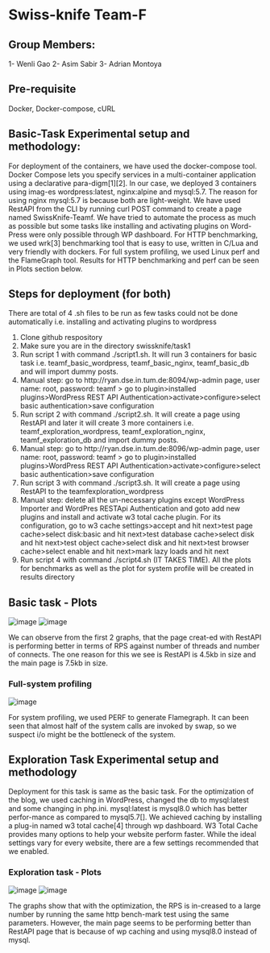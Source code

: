 # Swiss-knife Team-F
## Group Members:
1- Wenli Gao
2- Asim Sabir
3- Adrian Montoya
## Pre-requisite
Docker, Docker-compose, cURL

## Basic-Task Experimental setup and methodology:

For deployment of the containers, we have used the docker-compose tool. Docker Compose lets you specify services in a multi-container application using a declarative para-digm[1][2]. In our case, we deployed 3 containers using imag-es wordpress:latest, nginx:alpine and mysql:5.7. The reason for using nginx mysql:5.7 is because both are light-weight. We have used RestAPI from the CLI by running curl POST command to create a page named SwissKnife-Teamf. We have tried to automate the process as much as possible but some tasks like installing and activating plugins on Word-Press were only possible through WP dashboard. For HTTP benchmarking, we used wrk[3] benchmarking tool that is easy to use, written in C/Lua and very friendly with dockers. For full system profiling, we used Linux perf and the FlameGraph tool. Results for HTTP benchmarking and perf can be seen in Plots section below.

## Steps for deployment (for both)
There are total of 4 .sh files to be run as few tasks could not be done automatically i.e. installing and activating plugins to wordpress
<ol>
  <li>Clone github respository</li>
  <li>Make sure you are in the directory swissknife/task1</li>
  <li>Run script 1 with command ./script1.sh. It will run 3 containers for basic task i.e. teamf_basic_wordpress, teamf_basic_nginx, teamf_basic_db and will import dummy posts.
  <li>Manual step: go to http://ryan.dse.in.tum.de:8094/wp-admin page, user name: root, password: teamf > go to plugin>installed plugins>WordPress REST API Authentication>activate>configure>select basic authentication>save configuration</li>
  <li>Run script 2 with command ./script2.sh. It will create a page using RestAPI and later it will create 3 more containers i.e. teamf_exploration_wordpress, teamf_exploration_nginx, teamf_exploration_db and import dummy posts.</li>
  <li>Manual step: go to http://ryan.dse.in.tum.de:8096/wp-admin page, user name: root, password: teamf > go to plugin>installed plugins>WordPress REST API Authentication>activate>configure>select basic authentication>save configuration</li>
  <li>Run script 3 with command ./script3.sh. It will create a page using RestAPI to the teamfexploration_wordpress</li>
  <li>Manual step: delete all the un-necessary plugins except WordPress Importer and WordPres RESTApi Authentication and goto add new plugins and install and activate w3 total cache plugin. For its configuration, go to w3 cache settings>accept and hit next>test page cache>select disk:basic and hit next>test database cache>select disk and hit next>test object cache>select disk and hit next>test browser cache>select enable and hit next>mark lazy loads and hit next</li>
  <li>Run script 4 with command ./script4.sh (IT TAKES TIME). All the plots for benchmarks as well as the plot for system profile will be created in results directory</li>
</ol>

## Basic task - Plots


![image](https://user-images.githubusercontent.com/76809539/140429771-7743ba31-c406-40c3-9006-1a5182372159.png)
![image](https://user-images.githubusercontent.com/76809539/140429791-f60c825d-af61-4915-b366-40d27186a494.png)

We can observe from the first 2 graphs, that the page creat-ed with RestAPI is performing better in terms of RPS against number of threads and number of connects. The one reason for this we see is RestAPI is 4.5kb in size and the main page is 7.5kb in size.

### Full-system profiling

![image](https://user-images.githubusercontent.com/76809539/140430023-80bc208e-fd10-433e-af2a-0dbb4a5e0f2f.png)

For system profiling, we used PERF to generate Flamegraph. It can been seen that almost half of the system calls are invoked by swap, so we suspect i/o might be the bottleneck of the system.

## Exploration Task Experimental setup and methodology

Deployment for this task is same as the basic task. For the optimization of the blog, we used caching in WordPress, changed the db to mysql:latest and some changing in php.ini. mysql:latest is mysql8.0 which has better perfor-mance as compared to mysql5.7[]. We achieved caching by installing a plug-in named w3 total cache[4] through wp dashboard. W3 Total Cache provides many options to help your website perform faster. While the ideal settings vary for every website, there are a few settings recommended that we enabled.

### Exploration task - Plots

![image](https://user-images.githubusercontent.com/76809539/140429843-65412290-dcf3-4426-8489-e42e0e845351.png)
![image](https://user-images.githubusercontent.com/76809539/140429860-ffae9c59-9f8d-4003-aa4e-2b87c3c0a768.png)

The graphs show that with the optimization, the RPS is in-creased to a large number by running the same http bench-mark test using the same parameters. However, the main page seems to be performing better than RestAPI page that is because of wp caching and using mysql8.0 instead of mysql.
